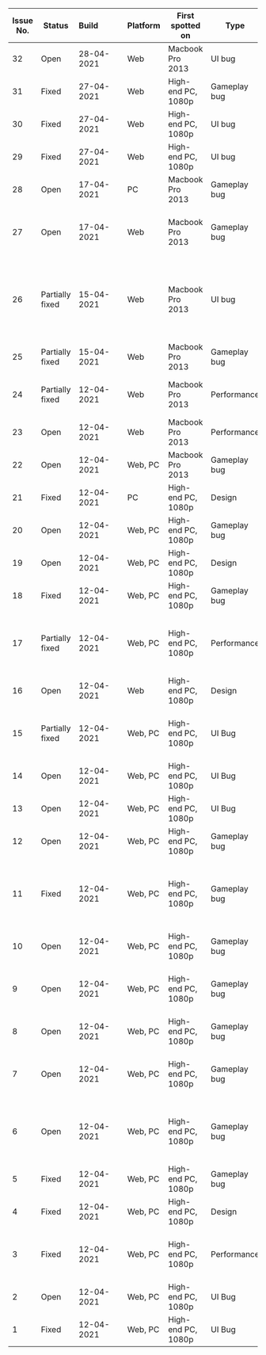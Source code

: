| Issue No. | Status | Build&nbsp;&nbsp;&nbsp;&nbsp;&nbsp;&nbsp;&nbsp;&nbsp;&nbsp;&nbsp; | Platform | First spotted on | Type | Description&nbsp;&nbsp;&nbsp;&nbsp;&nbsp;&nbsp;&nbsp;&nbsp;&nbsp;&nbsp;&nbsp;&nbsp;&nbsp;&nbsp;&nbsp;&nbsp;&nbsp;&nbsp;&nbsp;&nbsp;&nbsp;&nbsp;&nbsp;&nbsp;&nbsp;&nbsp;&nbsp;&nbsp;&nbsp;&nbsp;&nbsp;&nbsp;&nbsp;&nbsp;&nbsp;&nbsp;&nbsp;&nbsp;&nbsp;&nbsp; | Repro steps&nbsp;&nbsp;&nbsp;&nbsp;&nbsp;&nbsp;&nbsp;&nbsp;&nbsp;&nbsp;&nbsp;&nbsp;&nbsp;&nbsp;&nbsp;&nbsp;&nbsp;&nbsp;&nbsp;&nbsp;&nbsp;&nbsp;&nbsp;&nbsp;&nbsp;&nbsp;&nbsp;&nbsp;&nbsp;&nbsp;&nbsp;&nbsp;&nbsp;&nbsp;&nbsp;&nbsp;&nbsp;&nbsp;&nbsp;&nbsp; | Impact on playtest | Fix Difficulty | Priority | Verified? | Comments&nbsp;&nbsp;&nbsp;&nbsp;&nbsp;&nbsp;&nbsp;&nbsp;&nbsp;&nbsp;&nbsp;&nbsp;&nbsp;&nbsp;&nbsp;&nbsp;&nbsp;&nbsp;&nbsp;&nbsp;&nbsp;&nbsp;&nbsp;&nbsp;&nbsp;&nbsp;&nbsp;&nbsp;&nbsp;&nbsp;&nbsp;&nbsp;&nbsp;&nbsp;&nbsp;&nbsp;&nbsp;&nbsp;&nbsp;&nbsp; | Hours worked |
| --- | --- | --- | --- | --- | --- | --- | --- | --- | --- | --- | --- | --- | --- |
| 32 | Open | 28-04-2021 | Web | Macbook Pro 2013 | UI bug | Name text field changes height | Enter a hanging letter like 'j' into the text field and observe the change | Low | Easy | 7 |  |  |  |
| 31 | Fixed | 27-04-2021 | Web | High-end PC, 1080p | Gameplay bug | New dice not showing after completing full sets | Try to complete a few set over several sessions | Medium | Easy | 4 | Yes |  | 0.75 |
| 30 | Fixed | 27-04-2021 | Web | High-end PC, 1080p | UI bug | UI animations not playing | Collect a piece ot take damage, no animation will play on UI in top left | High | Medium | 2 | Yes |  | 0.75 |
| 29 | Fixed | 27-04-2021 | Web | High-end PC, 1080p | UI bug | Player name input text box too small | Enter a test string longer than 4 characters and they won't appear | Medium | Easy | 4 | Yes |  | 0.25 |
| 28 | Open | 17-04-2021 | PC | Macbook Pro 2013 | Gameplay bug | Double attack power remains after respawning | Collect 2x power pickup, then die before the number depletes from 16 | Low | Easy | 7 |  |  |  |
| 27 | Open | 17-04-2021 | Web | Macbook Pro 2013 | Gameplay bug | Die may ignore collisions at low framerates | Launch game in fullscreen with high DPI on lower end hardware; attemp to collide with walls as often as possible | Medium | Medium | 5 |  |  |  |
| 26 | Partially fixed | 15-04-2021 | Web | Macbook Pro 2013 | UI bug | Button react to clicks in area above buttons | Attempt to click on buttons on high DPI setting on OSX | High | Medium | 2 | Yes | Buttons worked if resolution remains the same as when scene loaded; stop working after changing quality setting with Q (but can be reverted back to a working state by toggling the quality setting back or changing to full screen). | 1.75 |
| 25 | Partially fixed | 15-04-2021 | Web | Macbook Pro 2013 | Gameplay bug | Die may drift away from board at low framerates | Launch game in fullscreen with high DPI on lower end hardware | High | Medium | 2 | Yes | Die maintains position but may ignore collisions | 0.5 |
| 24 | Partially fixed | 12-04-2021 | Web | Macbook Pro 2013 | Performance | Unsatisfactory performance in 720p on lower end devices (occasional stutters on PC, low framerate on Mac) | Scale down webpage using Ctrl + / - to render at a lower resolution | High | Hard | 3 | Yes | Quality setting and postprocessing now toggle along resolution change (introduced in fix 17) | 0.75 |
| 23 | Open | 12-04-2021 | Web | Macbook Pro 2013 | Performance | Missing FOV and shading in Web version on MacOS | Launch level on web version on Mac OS | Low | Medium | 8 |  |  |  |
| 22 | Open | 12-04-2021 | Web, PC | Macbook Pro 2013 | Gameplay bug | Audio clipping | Launch level | Medium | Medium | 5 | Yes | Popping still audible especially on lower end hardware | 0.75 |
| 21 | Fixed | 12-04-2021 | PC | High-end PC, 1080p | Design | No way to quit the application without using Alf+F4 or force quitting | Any point after main menu | Low | Easy | 7 | Yes |  | 0.25 |
| 20 | Open | 12-04-2021 | Web, PC | High-end PC, 1080p | Gameplay bug | Label of lv4 pawn still active after defeating | Defeat them on a space they are about to move into. | Low | Medium | 8 |  |  |  |
| 19 | Open | 12-04-2021 | Web, PC | High-end PC, 1080p | Design | Enemy labels cast shadows unnecessarily | Launch level | Low | Easy | 7 |  |  |  |
| 18 | Fixed | 12-04-2021 | Web, PC | High-end PC, 1080p | Gameplay bug | Player name justified to the left on box; should be middle | Beat level after a player name was entered | Low | Easy | 7 | Yes |  | 0.1 |
| 17 | Partially fixed | 12-04-2021 | Web, PC | High-end PC, 1080p | Performance | Game always displays 1:1 to system's screen resolution, causing performance issues on high resolutions | Use zoom functionality in browser window, or enter fullscreen mode; pixels do not scale and internal render resolution is increased | High | Medium | 2 | Yes | Key to toggle resolution introduced. Does not work in WebGL fullscreen. | 0.75 |
| 16 | Open | 12-04-2021 | Web | High-end PC, 1080p | Design | Unnecessary quit button on Web version | Start game | Low | Easy | 7 |  |  |  |
| 15 | Partially fixed | 12-04-2021 | Web, PC | High-end PC, 1080p | UI Bug | Game not maintaining 16:9 aspect ratio when entering full screen, causing UI to break | Launch browser on non-16:9 monitor; Click on the full screen button on the published game page during a level | High | Easy | 1 | Yes | UI now plays better with aspect change. PC build settings changed. Web aspect ratio cannot be enforced. | 0.5 |
| 14 | Open | 12-04-2021 | Web, PC | High-end PC, 1080p | UI Bug | No antri-aliasing on screen after beating level | Beat level | Low | Easy | 7 |  |  |  |
| 13 | Open | 12-04-2021 | Web, PC | High-end PC, 1080p | UI Bug | Fade-in animation after beating level plays twice | Beat level | Low | Medium | 8 |  |  |  |
| 12 | Open | 12-04-2021 | Web, PC | High-end PC, 1080p | Gameplay bug | Movement indicator disappears under certain geometry like game boards | In a level, navigate die on top of one of the game boards | Low | Medium | 8 |  |  |  |
| 11 | Fixed | 12-04-2021 | Web, PC | High-end PC, 1080p | Gameplay bug | 2x attack UI element disappears one step too early, misleading the player | Collect power-up, attempt to defeat lvl 6 enemy when die displays value 6 on the step after the 2x UI panel disappears; it is still possible to defeat the enemy as ATK power is still 12 | High | Easy | 1 | Yes |  | 0.4 |
| 10 | Open | 12-04-2021 | Web, PC | High-end PC, 1080p | Gameplay bug | Numbers on enemy number labels flash black for one frame | Approach an enemy | Low | Easy | 7 |  |  |  |
| 9 | Open | 12-04-2021 | Web, PC | High-end PC, 1080p | Gameplay bug | Enemy power label no longer displays around an enemy | Not precisely known, but label will occasionally disappear after a while after playes keeps moving adjacent to an enemy | Low | Hard | 9 |  |  |  |
| 8 | Open | 12-04-2021 | Web, PC | High-end PC, 1080p | Gameplay bug | Enemy power labels enlarge then immediately shrink instead of remaining large | Approach an enemy | Low | Medium | 8 |  |  |  |
| 7 | Open | 12-04-2021 | Web, PC | High-end PC, 1080p | Gameplay bug | White movement indicator sometimes not adjacent to die | Press a key to move the die around the time of its rolling animation; the movement indicator will appear relative to the die's old position | Low | Hard | 9 |  |  |  |
| 6 | Open | 12-04-2021 | Web, PC | High-end PC, 1080p | Gameplay bug | Die stops in place, still reacts to enemies | Position die between a wall and enemy; direct die towards wall; die will stop and either continue taking damage from enemy or destroy it without moving. | Low | Hard | 9 |  |  |  |
| 5 | Fixed | 12-04-2021 | Web, PC | High-end PC, 1080p | Gameplay bug | Other tones audible in the bass sound samples | Launch level | Low | Easy | 7 | Yes | The issue seems to be the percussion sample | 0.25 |
| 4 | Fixed | 12-04-2021 | Web, PC | High-end PC, 1080p | Design | First note played in the level shout be a root note (1) - it is 5 instead | Launch level | Medium | Easy | 4 | Yes |  | 0.5 |
| 3 | Fixed | 12-04-2021 | Web, PC | High-end PC, 1080p | Performance | Slightly slow game tempo leaving gaps between beats in audio | Launch level | High | Medium | 2 | Yes | StartCoroutine in Metronome replaced with InvokeRepeating, but if Framerate is low this can lead to game breaking glitches with die movement (see issue 25) | 2 |
| 2 | Open | 12-04-2021 | Web, PC | High-end PC, 1080p | UI Bug | Player name can be left empty and won't appear after beating level | Start new game - Click play without entering name. | Low | Easy | 7 |  |  |  |
| 1 | Fixed | 12-04-2021 | Web, PC | High-end PC, 1080p | UI Bug | Blurry text in menus affecting readability | Launch game | Low | Easy | 7 | Yes |  | 0.25 |
